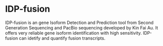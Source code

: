 IDP-fusion
===

IDP-fusion is an gene Isoform Detection and Prediction tool from Second Generation Sequencing and PacBio sequencing developed by Kin Fai Au. It offers very reliable gene isoform identification with high sensitivity. IDP-fusion can idetify and quantify fusion transcripts.
